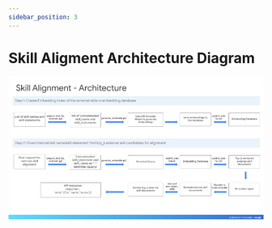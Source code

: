 ```yaml
---
sidebar_position: 3
---
```

# Skill Aligment Architecture Diagram

![Skill Aligment Architecture Diagram](./img/skill_service/skill_alignment_architecture.png)